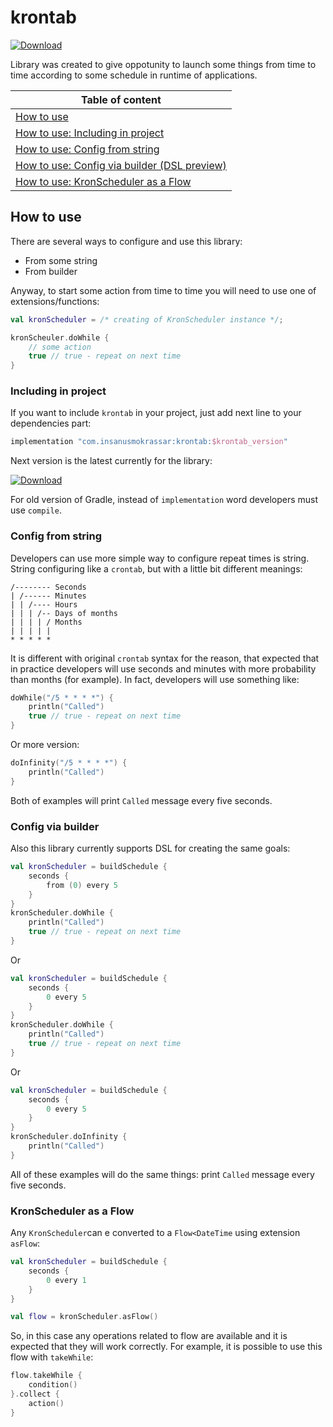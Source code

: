 # krontab

 [ ![Download](https://api.bintray.com/packages/insanusmokrassar/InsanusMokrassar/krontab/images/download.svg) ](https://bintray.com/insanusmokrassar/InsanusMokrassar/krontab/_latestVersion) 
 
Library was created to give oppotunity to launch some things from time to time according to some schedule in
runtime of applications.

| Table of content |
|---|
| [ How to use ](#how-to-use) |
| [ How to use: Including in project ](#including-in-project) |
| [ How to use: Config from string ](#config-from-string) |
| [ How to use: Config via builder (DSL preview) ](#config-via-builder) |
| [ How to use: KronScheduler as a Flow ](#KronScheduler-as-a-Flow) |

## How to use

There are several ways to configure and use this library:

* From some string
* From builder

Anyway, to start some action from time to time you will need to use one of extensions/functions:

```kotlin
val kronScheduler = /* creating of KronScheduler instance */;

kronScheuler.doWhile {
    // some action
    true // true - repeat on next time
}
```

### Including in project

If you want to include `krontab` in your project, just add next line to your
dependencies part:

```groovy
implementation "com.insanusmokrassar:krontab:$krontab_version"
```

Next version is the latest currently for the library:

[ ![Download](https://api.bintray.com/packages/insanusmokrassar/InsanusMokrassar/krontab/images/download.svg) ](https://bintray.com/insanusmokrassar/InsanusMokrassar/krontab/_latestVersion)

For old version of Gradle, instead of `implementation` word developers must use `compile`.

### Config from string

Developers can use more simple way to configure repeat times is string. String configuring
like a `crontab`, but with a little bit different meanings:
```
/-------- Seconds
| /------ Minutes
| | /---- Hours
| | | /-- Days of months
| | | | / Months
| | | | |
* * * * *
```

It is different with original `crontab` syntax for the reason, that expected that in practice developers
will use seconds and minutes with more probability than months (for example). In fact, developers will use something
like:

```kotlin
doWhile("/5 * * * *") {
    println("Called")
    true // true - repeat on next time
}
```

Or more version:

```kotlin
doInfinity("/5 * * * *") {
    println("Called")
}
```

Both of examples will print `Called` message every five seconds.

### Config via builder

Also this library currently supports DSL for creating the same goals:

```kotlin
val kronScheduler = buildSchedule {
    seconds {
        from (0) every 5
    }
}
kronScheduler.doWhile {
    println("Called")
    true // true - repeat on next time
}
```

Or

```kotlin
val kronScheduler = buildSchedule {
    seconds {
        0 every 5
    }
}
kronScheduler.doWhile {
    println("Called")
    true // true - repeat on next time
}
```

Or

```kotlin
val kronScheduler = buildSchedule {
    seconds {
        0 every 5
    }
}
kronScheduler.doInfinity {
    println("Called")
}
```

All of these examples will do the same things: print `Called` message every five seconds.

### KronScheduler as a Flow

Any `KronScheduler`can e converted to a `Flow<DateTime` using extension `asFlow`:

```kotlin
val kronScheduler = buildSchedule {
    seconds {
        0 every 1
    }
}

val flow = kronScheduler.asFlow()
```

So, in this case any operations related to flow are available and it is expected that they will work correctly. For
example, it is possible to use this flow with `takeWhile`:

```kotlin
flow.takeWhile {
    condition()
}.collect {
    action()
}
```

